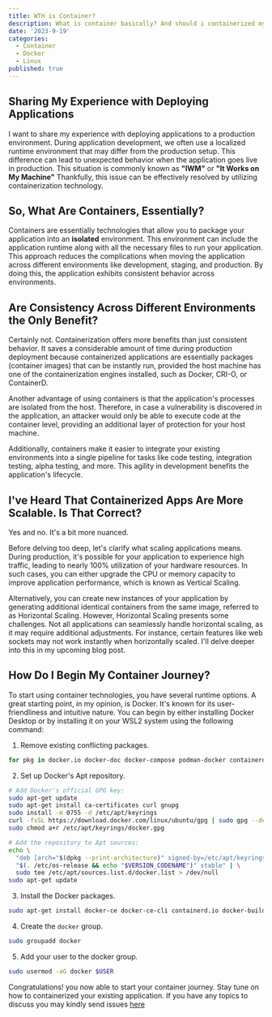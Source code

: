 ```yaml
---
title: WTH is Container?
description: What is container basically? And should i containerized my app ?
date: '2023-9-19'
categories:
  - Container
  - Docker
  - Linux
published: true
---
```


## Sharing My Experience with Deploying Applications

I want to share my experience with deploying applications to a production environment. During application development, we often use a localized runtime environment that may differ from the production setup. This difference can lead to unexpected behavior when the application goes live in production. This situation is commonly known as **"IWM"** or **"It Works on My Machine"** Thankfully, this issue can be effectively resolved by utilizing containerization technology.

## So, What Are Containers, Essentially?

Containers are essentially technologies that allow you to package your application into an **isolated** environment. This environment can include the application runtime along with all the necessary files to run your application. This approach reduces the complications when moving the application across different environments like development, staging, and production. By doing this, the application exhibits consistent behavior across environments.

## Are Consistency Across Different Environments the Only Benefit?

Certainly not. Containerization offers more benefits than just consistent behavior. It saves a considerable amount of time during production deployment because containerized applications are essentially packages (container images) that can be instantly run, provided the host machine has one of the containerization engines installed, such as Docker, CRI-O, or ContainerD.

Another advantage of using containers is that the application's processes are isolated from the host. Therefore, in case a vulnerability is discovered in the application, an attacker would only be able to execute code at the container level, providing an additional layer of protection for your host machine.

Additionally, containers make it easier to integrate your existing environments into a single pipeline for tasks like code testing, integration testing, alpha testing, and more. This agility in development benefits the application's lifecycle.

## I've Heard That Containerized Apps Are More Scalable. Is That Correct?

Yes and no. It's a bit more nuanced.

Before delving too deep, let's clarify what scaling applications means. During production, it's possible for your application to experience high traffic, leading to nearly 100% utilization of your hardware resources. In such cases, you can either upgrade the CPU or memory capacity to improve application performance, which is known as Vertical Scaling.

Alternatively, you can create new instances of your application by generating additional identical containers from the same image, referred to as Horizontal Scaling. However, Horizontal Scaling presents some challenges. Not all applications can seamlessly handle horizontal scaling, as it may require additional adjustments. For instance, certain features like web sockets may not work instantly when horizontally scaled. I'll delve deeper into this in my upcoming blog post.

## How Do I Begin My Container Journey?

To start using container technologies, you have several runtime options. A great starting point, in my opinion, is Docker. It's known for its user-friendliness and intuitive nature. You can begin by either installing Docker Desktop or by installing it on your WSL2 system using the following command:

1. Remove existing conflicting packages.

```bash
for pkg in docker.io docker-doc docker-compose podman-docker containerd runc; do sudo apt-get remove $pkg; done;
```

2. Set up Docker's Apt repository.

```bash
# Add Docker's official GPG key:
sudo apt-get update
sudo apt-get install ca-certificates curl gnupg
sudo install -m 0755 -d /etc/apt/keyrings
curl -fsSL https://download.docker.com/linux/ubuntu/gpg | sudo gpg --dearmor -o /etc/apt/keyrings/docker.gpg
sudo chmod a+r /etc/apt/keyrings/docker.gpg

# Add the repository to Apt sources:
echo \
  "deb [arch="$(dpkg --print-architecture)" signed-by=/etc/apt/keyrings/docker.gpg] https://download.docker.com/linux/ubuntu \
  "$(. /etc/os-release && echo "$VERSION_CODENAME")" stable" | \
  sudo tee /etc/apt/sources.list.d/docker.list > /dev/null
sudo apt-get update
```

3. Install the Docker packages.

```bash
sudo apt-get install docker-ce docker-ce-cli containerd.io docker-buildx-plugin docker-compose-plugin
```

4. Create the `docker` group.

```bash
sudo groupadd docker
```

5. Add your user to the docker group.

```bash
sudo usermod -aG docker $USER
```

Congratulations! you now able to start your container journey.
Stay tune on how to containerized your existing application.
If you have any topics to discuss you may kindly send issues [here](https://github.com/thaddeuscleo/devops-narratives/issues)
